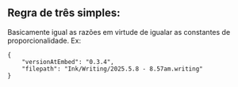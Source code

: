 ## Regra de três simples:

Basicamente igual as razões em virtude de igualar as constantes de proporcionalidade. Ex:

```handwritten-ink
{
	"versionAtEmbed": "0.3.4",
	"filepath": "Ink/Writing/2025.5.8 - 8.57am.writing"
}
```
